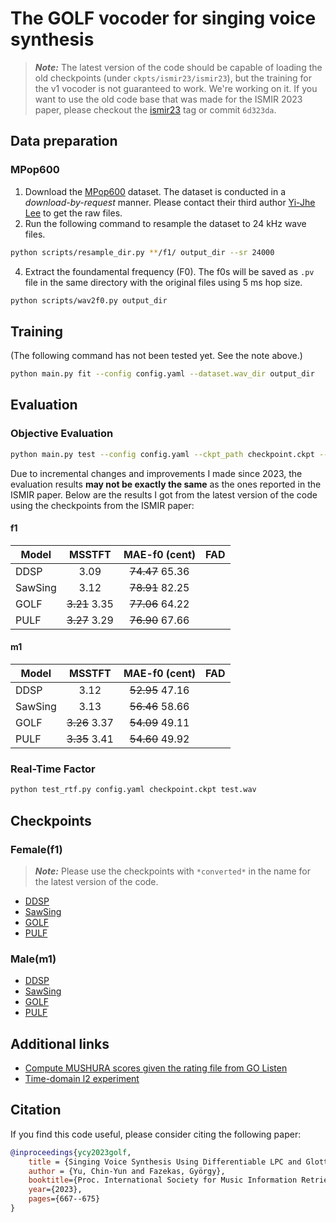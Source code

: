 # The GOLF vocoder for singing voice synthesis

> **_Note:_** The latest version of the code should be capable of loading the old checkpoints (under `ckpts/ismir23/ismir23`), but the training for the v1 vocoder is not guaranteed to work. We're working on it. If you want to use the old code base that was made for the ISMIR 2023 paper, please checkout the [ismir23](https://github.com/yoyololicon/golf/releases/tag/ismir23) tag or commit `6d323da`.


## Data preparation

### MPop600

1. Download the [MPop600](https://ieeexplore.ieee.org/document/9306461) dataset. The dataset is conducted in a _download-by-request_ manner. Please contact their third author [Yi-Jhe Lee](mailto:neil@master-tones.com) to get the raw files.
3. Run the following command to resample the dataset to 24 kHz wave files. 
```bash
python scripts/resample_dir.py **/f1/ output_dir --sr 24000
```
4. Extract the foundamental frequency (F0). The f0s will be saved as `.pv` file in the same directory with the original files using 5 ms hop size.
```bash
python scripts/wav2f0.py output_dir
```

## Training
(The following command has not been tested yet. See the note above.)
```bash
python main.py fit --config config.yaml --dataset.wav_dir output_dir
```

## Evaluation

### Objective Evaluation

```bash
python main.py test --config config.yaml --ckpt_path checkpoint.ckpt --data.duration 6 --data.overlap 0 --data.batch_size 16 --trainer.logger false
```

Due to incremental changes and improvements I made since 2023, the evaluation results **may not be exactly the same** as the ones reported in the ISMIR paper.
Below are the results I got from the latest version of the code using the checkpoints from the ISMIR paper:

#### f1

| Model | MSSTFT | MAE-f0 (cent) | FAD |
| ----- |:------:|:-------------:|:---:|
| DDSP | 3.09 | ~~74.47~~ 65.36 | 
| SawSing | 3.12 | ~~78.91~~ 82.25 |
| GOLF | ~~3.21~~ 3.35 | ~~77.06~~ 64.22 | 
| PULF | ~~3.27~~ 3.29 | ~~76.90~~ 67.66 |

#### m1

| Model | MSSTFT | MAE-f0 (cent) | FAD |
| ----- |:------:|:-------------:|:---:|
| DDSP | 3.12 | ~~52.95~~ 47.16 | 
| SawSing | 3.13 | ~~56.46~~ 58.66 | 
| GOLF | ~~3.26~~ 3.37 | ~~54.09~~ 49.11 |
| PULF | ~~3.35~~ 3.41 | ~~54.60~~  49.92 |

### Real-Time Factor

```bash
python test_rtf.py config.yaml checkpoint.ckpt test.wav
```

## Checkpoints

### Female(f1)

> **_Note:_** Please use the checkpoints with `*converted*` in the name for the latest version of the code.

- [DDSP](ckpts/ismir23/ddsp_f1/)
- [SawSing](ckpts/ismir23/sawsing_f1/)
- [GOLF](ckpts/ismir23/glottal_d_f1/)
- [PULF](ckpts/ismir23/pulse_f1/)

### Male(m1)

- [DDSP](ckpts/ismir23/ddsp_m1/)
- [SawSing](ckpts/ismir23/sawsing_m1/)
- [GOLF](ckpts/ismir23/glottal_d_m1/)
- [PULF](ckpts/ismir23/pulse_m1/)


## Additional links

- [Compute MUSHURA scores given the rating file from GO Listen](notebooks/ismir/mushura.ipynb)
- [Time-domain l2 experiment](notebooks/ismir/time_l2.ipynb)


## Citation

If you find this code useful, please consider citing the following paper:

```bibtex
@inproceedings{ycy2023golf,
    title = {Singing Voice Synthesis Using Differentiable LPC and Glottal-Flow-Inspired Wavetables},
    author = {Yu, Chin-Yun and Fazekas, György},
    booktitle={Proc. International Society for Music Information Retrieval},
    year={2023},
    pages={667--675}
}
```